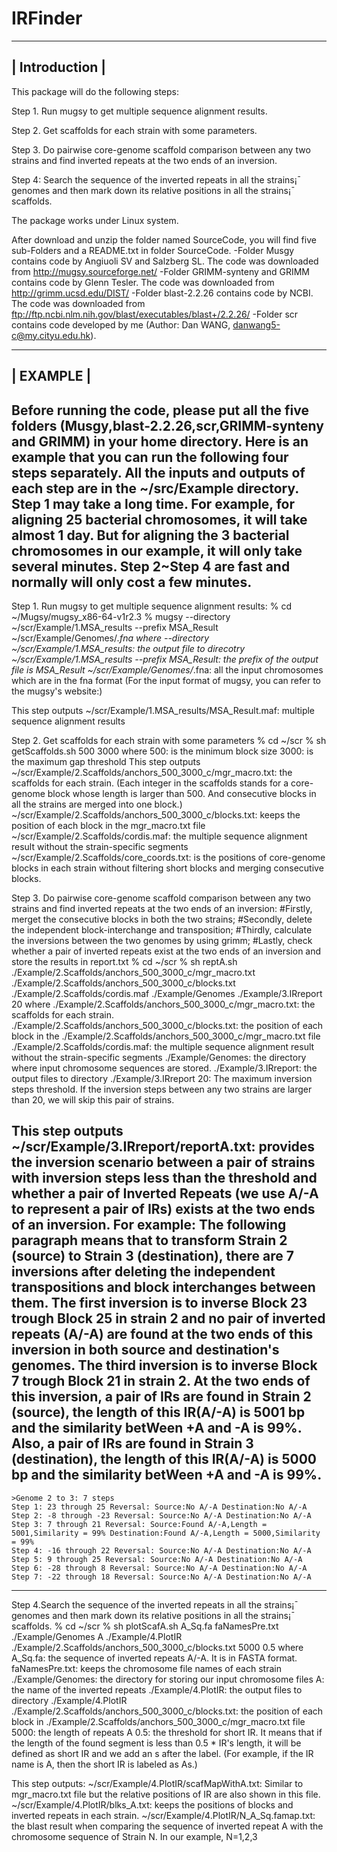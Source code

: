# IRFinder
--------------
|  Introduction  |
--------------
This package will do the following steps:

Step 1. Run mugsy to get multiple sequence alignment results.

Step 2. Get scaffolds for each strain with some parameters.

Step 3. Do pairwise core-genome scaffold comparison between any two strains and find inverted repeats at the two ends of an inversion.

Step 4: Search the sequence of the inverted repeats in all the strains¡¯ genomes and then mark down its relative positions in all the strains¡¯ scaffolds.

The package works under Linux system.
 
After download and unzip the folder named SourceCode, you will find five sub-Folders and a README.txt in folder SourceCode.
-Folder Musgy contains code by Angiuoli SV and Salzberg SL. The code was downloaded from http://mugsy.sourceforge.net/
-Folder GRIMM-synteny and GRIMM contains code by Glenn Tesler. The code was downloaded from http://grimm.ucsd.edu/DIST/
-Folder blast-2.2.26 contains code by NCBI. The code was downloaded from ftp://ftp.ncbi.nlm.nih.gov/blast/executables/blast+/2.2.26/ 
-Folder scr contains code developed by me (Author: Dan WANG, danwang5-c@my.cityu.edu.hk).

--------------
|  EXAMPLE  |
--------------
Before running the code, please put all the five folders (Musgy,blast-2.2.26,scr,GRIMM-synteny and GRIMM) in your home directory.
Here is an example that you can run the following four steps separately.
All the inputs and outputs of each step are in the ~/src/Example directory.
Step 1 may take a long time. For example, for aligning 25 bacterial chromosomes, it will take almost 1 day. But for aligning the 3 bacterial chromosomes in our example, it will only take several minutes.
Step 2~Step 4 are fast and normally will only cost a few minutes.
---------------------------------------------------------------------------------------------------------
Step 1. Run mugsy to get multiple sequence alignment results:
% cd ~/Mugsy/mugsy_x86-64-v1r2.3
% mugsy --directory ~/scr/Example/1.MSA_results --prefix MSA_Result ~/scr/Example/Genomes/*.fna
where
	--directory ~/scr/Example/1.MSA_results: the output file to direcotry ~/scr/Example/1.MSA_results
	--prefix MSA_Result: the prefix of the output file is MSA_Result
	~/scr/Example/Genomes/*.fna: all the input chromosomes which are in the fna format
	(For the input format of mugsy, you can refer to the mugsy's website:)

This step outputs
  	~/scr/Example/1.MSA_results/MSA_Result.maf: multiple sequence alignment results

Step 2. Get scaffolds for each strain with some parameters
% cd ~/scr
% sh getScaffolds.sh 500 3000
where 
	500: is the minimum block size
	3000: is the maximum gap threshold
This step outputs
	~/scr/Example/2.Scaffolds/anchors_500_3000_c/mgr_macro.txt: the scaffolds for each strain. (Each integer in the scaffolds stands for a core-genome block whose 	length is larger than 500. And consecutive blocks in all the strains are merged into one block.)
	~/scr/Example/2.Scaffolds/anchors_500_3000_c/blocks.txt: keeps the position of each block in the mgr_macro.txt file
	~/scr/Example/2.Scaffolds/cordis.maf: the multiple sequence alignment result without the strain-specific segments
	~/scr/Example/2.Scaffolds/core_coords.txt: is the positions of core-genome blocks in each strain without filtering short blocks and merging consecutive blocks.
 
Step 3. Do pairwise core-genome scaffold comparison between any two strains and find inverted repeats at the two ends of an inversion:
#Firstly, merget the consecutive blocks in both the two strains;
#Secondly, delete the independent block-interchange and transposition;
#Thirdly, calculate the inversions between the two genomes by using grimm;
#Lastly, check whether a pair of inverted repeats exist at the two ends of an inversion and store the results in report.txt
% cd ~/scr
% sh reptA.sh ./Example/2.Scaffolds/anchors_500_3000_c/mgr_macro.txt ./Example/2.Scaffolds/anchors_500_3000_c/blocks.txt ./Example/2.Scaffolds/cordis.maf ./Example/Genomes ./Example/3.IRreport 20
where
	./Example/2.Scaffolds/anchors_500_3000_c/mgr_macro.txt: the scaffolds for each strain.
	./Example/2.Scaffolds/anchors_500_3000_c/blocks.txt: the position of each block in the ./Example/2.Scaffolds/anchors_500_3000_c/mgr_macro.txt file
	./Example/2.Scaffolds/cordis.maf: the multiple sequence alignment result without the strain-specific segments
	./Example/Genomes: the directory where input chromosome sequences are stored.
	./Example/3.IRreport: the output files to directory ./Example/3.IRreport
	20: The maximum inversion steps threshold. If the inversion steps between any two strains are larger than 20, we will skip this pair of strains.
	
This step outputs
	~/scr/Example/3.IRreport/reportA.txt: provides the inversion scenario between a pair of strains with inversion steps less than the threshold and whether a pair of Inverted Repeats (we use A/-A to represent a pair of IRs) exists at the two ends of an inversion. For example: The following paragraph means that to transform Strain 2 (source) to Strain 3 (destination), there are 7 inversions after deleting the independent transpositions and block interchanges between them. The first inversion is to inverse Block 23 trough Block 25 in strain 2 and no pair of inverted repeats (A/-A) are found at the two ends of this inversion in both source and destination's genomes. The third inversion is to inverse Block 7 trough Block 21 in strain 2. At the two ends of this inversion, a pair of IRs are found in Strain 2 (source), the length of this IR(A/-A) is 5001 bp and the similarity betWeen +A and -A is 99%. Also, a pair of IRs are found in Strain 3 (destination), the length of this IR(A/-A) is 5000 bp and the similarity betWeen +A and -A is 99%.
--------------------------------------------------------------------------------------------------------------------------------------------
	>Genome 2 to 3: 7 steps
	Step 1: 23 through 25 Reversal: Source:No A/-A Destination:No A/-A
	Step 2: -8 through -23 Reversal: Source:No A/-A Destination:No A/-A
	Step 3: 7 through 21 Reversal: Source:Found A/-A,Length = 5001,Similarity = 99% Destination:Found A/-A,Length = 5000,Similarity = 99%
	Step 4: -16 through 22 Reversal: Source:No A/-A Destination:No A/-A
	Step 5: 9 through 25 Reversal: Source:No A/-A Destination:No A/-A
	Step 6: -28 through 8 Reversal: Source:No A/-A Destination:No A/-A
	Step 7: -22 through 18 Reversal: Source:No A/-A Destination:No A/-A
---------------------------------------------------------------------------------------------------------------------------------------------

Step 4.Search the sequence of the inverted repeats in all the strains¡¯ genomes and then mark down its relative positions in all the strains¡¯ scaffolds.
% cd ~/scr
% sh plotScafA.sh A_Sq.fa faNamesPre.txt ./Example/Genomes A ./Example/4.PlotIR ./Example/2.Scaffolds/anchors_500_3000_c/blocks.txt 5000 0.5
where
	A_Sq.fa: the sequence of inverted repeats A/-A. It is in FASTA format.
	faNamesPre.txt: keeps the chromosome file names of each strain
	./Example/Genomes: the directory for storing our input chromosome files
	A: the name of the inverted repeats
	./Example/4.PlotIR: the output files to directory ./Example/4.PlotIR
	./Example/2.Scaffolds/anchors_500_3000_c/blocks.txt: the position of each block in ./Example/2.Scaffolds/anchors_500_3000_c/mgr_macro.txt file
	5000: the length of repeats A
	0.5: the threshold for short IR. It means that if the length of the found segment is less than 0.5 * IR's length, it will be defined as short IR and we add an s after the label. 
             (For example, if the IR name is A, then the short IR is labeled as As.)

This step outputs:
	~/scr/Example/4.PlotIR/scafMapWithA.txt: Similar to mgr_macro.txt file but the relative positions of IR are also shown in this file. 
	~/scr/Example/4.PlotIR/blks_A.txt: keeps the positions of blocks and inverted repeats in each strain.
	~/scr/Example/4.PlotIR/N_A_Sq.famap.txt: the blast result when comparing the sequence of inverted repeat A with the chromosome sequence of Strain N. In our example, N=1,2,3

